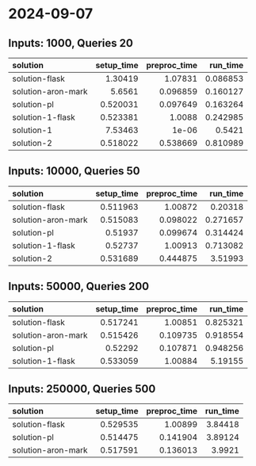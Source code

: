 # 2024-09-07

## Inputs: 1000, Queries 20

| solution           |   setup_time |   preproc_time |   run_time |
|:-------------------|-------------:|---------------:|-----------:|
| solution-flask     |     1.30419  |       1.07831  |   0.086853 |
| solution-aron-mark |     5.6561   |       0.096859 |   0.160127 |
| solution-pl        |     0.520031 |       0.097649 |   0.163264 |
| solution-1-flask   |     0.523381 |       1.0088   |   0.242985 |
| solution-1         |     7.53463  |       1e-06    |   0.5421   |
| solution-2         |     0.518022 |       0.538669 |   0.810989 |

## Inputs: 10000, Queries 50

| solution           |   setup_time |   preproc_time |   run_time |
|:-------------------|-------------:|---------------:|-----------:|
| solution-flask     |     0.511963 |       1.00872  |   0.20318  |
| solution-aron-mark |     0.515083 |       0.098022 |   0.271657 |
| solution-pl        |     0.51937  |       0.099674 |   0.314424 |
| solution-1-flask   |     0.52737  |       1.00913  |   0.713082 |
| solution-2         |     0.531689 |       0.444875 |   3.51993  |

## Inputs: 50000, Queries 200

| solution           |   setup_time |   preproc_time |   run_time |
|:-------------------|-------------:|---------------:|-----------:|
| solution-flask     |     0.517241 |       1.00851  |   0.825321 |
| solution-aron-mark |     0.515426 |       0.109735 |   0.918554 |
| solution-pl        |     0.52292  |       0.107871 |   0.948256 |
| solution-1-flask   |     0.533059 |       1.00884  |   5.19155  |

## Inputs: 250000, Queries 500

| solution           |   setup_time |   preproc_time |   run_time |
|:-------------------|-------------:|---------------:|-----------:|
| solution-flask     |     0.529535 |       1.00899  |    3.84418 |
| solution-pl        |     0.514475 |       0.141904 |    3.89124 |
| solution-aron-mark |     0.517591 |       0.136013 |    3.9921  |